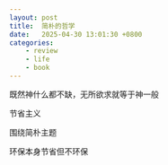 ```yaml
---
layout: post
title:  简朴的哲学
date:   2025-04-30 13:01:30 +0800
categories: 
    - review
    - life
    - book
---
```


既然神什么都不缺，无所欲求就等于神一般

节省主义

围绕简朴主题

环保本身节省但不环保
